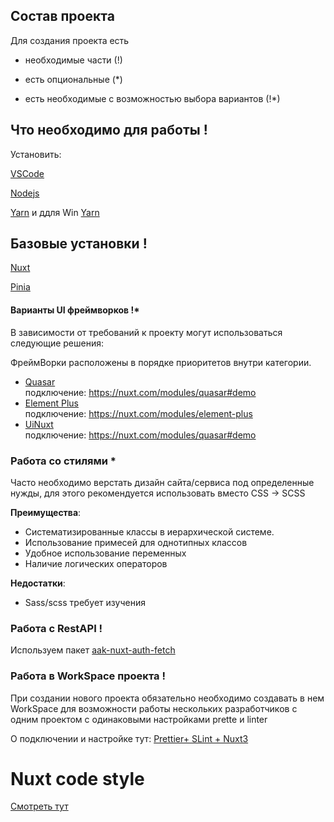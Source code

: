 ## Состав проекта

  Для создания проекта есть

- необходимые части (!)

- есть опциональные (*)

- есть необходимые с возможностью выбора вариантов (!*)

## Что необходимо для работы !

Установить:

[VSCode](https://code.visualstudio.com/)

[Nodejs](https://nodejs.org/en)

[Yarn](https://www.npmjs.com/package/yarn) и ддля Win [Yarn](https://classic.yarnpkg.com/lang/en/docs/install/#windows-stable)

## Базовые установки !

[Nuxt](https://nuxt.com/docs/getting-started/introduction)

[Pinia](https://pinia.vuejs.org/ssr/nuxt.html)

#### Варианты UI фреймворков !*

В зависимости от требований к проекту могут использоваться следующие решения:

ФреймВорки расположены в порядке приоритетов внутри категории.

* [Quasar](https://quasar.dev/) </br> подключение: https://nuxt.com/modules/quasar#demo
* [Element Plus](https://element-plus.org/) </br> подключение: https://nuxt.com/modules/element-plus
* [UiNuxt](https://ui.nuxt.com/getting-started/installation/) </br> подключение: https://nuxt.com/modules/quasar#demo


### Работа со стилями *

Часто необходимо верстать дизайн сайта/сервиса под определенные нужды, для этого рекомендуется использовать вместо CSS → SCSS 

**Преимущества**:
- Систематизированные классы в иерархической системе.
- Использование примесей для однотипных классов
- Удобное использование переменных 
- Наличие логических операторов
  
**Недостатки**:
- Sass/scss требует изучения


### Работа с RestAPI !

Используем пакет [aak-nuxt-auth-fetch](https://www.npmjs.com/package/aak-nuxt-auth-fetch)


### Работа в WorkSpace проекта !

При создании нового проекта обязательно необходимо создавать в нем WorkSpace для возможности работы нескольких разработчиков с одним проектом с одинаковыми настройками prette и linter

О подключении и настройке тут: [Prettier+ SLint + Nuxt3](https://github.com/Azirafel17/NuxtCodeRecommendations/blob/main/PrettierSLintNuxt.md)

# Nuxt code style
[Смотреть тут](https://github.com/Azirafel17/NuxtCodeRecommendations/blob/main/NuxtProjectStyle.md)